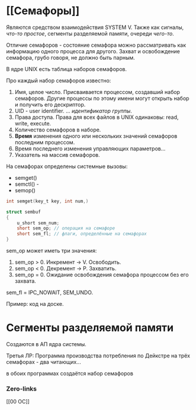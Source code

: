 # [[Семафоры]]
Являются средством взаимодействия SYSTEM V. Также как сигналы, *что-то простое*, сегменты разделяемой памяти, очереди *чего-то*.

Отличие семафоров - состояние семафора можно рассматривать как информацию одного процесса для другого. Захват и освобождение семафора, грубо говоря, не должно быть парным.

В ядре UNIX есть таблица наборов семафоров.

Про каждый набор семафоров известно:
1. Имя, целое число. 
   Присваивается процессом, создавший набор семафоров. Другие процессы по этому имени могут открыть набор и получить его дескриптор.
2. UID - user identifier. ... *идентификатор группы*.
3. Права доступа. 
   Права для всех файлов в UNIX одинаковы: read, write, execute.
4. Количество семафоров в наборе.
5. **Время** изменения одного или нескольких значений семафоров последним процессом.
6. Время последнего изменения управляющих параметров...
7. Указатель на массив семафоров.

На семафорах определены системные вызовы:
- semget()
- semctl() - 
- semop()

```c
int semget(key_t key, int num,)
```

```c
struct sembuf
{
	u_short sem_num;
	short sem_op; // операция на семафоре
	short sem_fl; // флаги, определённые на семафорах
}
```

sem_op может иметь три значения:
1) sem_op > 0. Инкремент -> V. Освободить.
2) sem_op < 0. Декремент -> P. Захватить.
3) sem_op = 0. Ожидание освобождения семафора процессом без его захвата.

sem_fl = IPC_NOWAIT, SEM_UNDO.

Пример: код на доске.

# Сегменты разделяемой памяти
Создаются в АП ядра системы. 

Третья ЛР:
Программа производства потребления по Дейкстре на трёх семафорах - два читающих...

в обоих программах создаётся набор семафоров 

### Zero-links
[[00 ОС]]